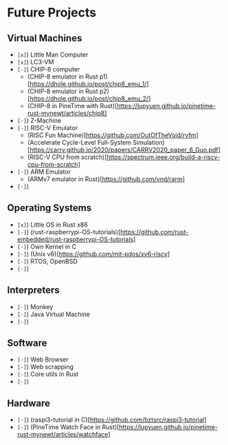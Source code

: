 # Future Projects

## Virtual Machines

- `[x]`) Little Man Computer
- `[x]`) LC3-VM
- `[·]`) CHIP-8 computer
    - (CHIP-8 emulator in Rust p1)[https://dhole.github.io/post/chip8_emu_1/]
    - (CHIP-8 emulator in Rust p2)[https://dhole.github.io/post/chip8_emu_2/]
    - (CHIP-8 in PineTime with Rust)[https://lupyuen.github.io/pinetime-rust-mynewt/articles/chip8]
- `[·]`) Z-Machine
- `[·]`) RISC-V Emulator
    - (RISC Fun Machine)[https://github.com/OutOfTheVoid/rvfm]
    - (Accelerate Cycle-Level Full-System Simulation)[https://carrv.github.io/2020/papers/CARRV2020_paper_6_Guo.pdf]
    - (RISC-V CPU from scratch)[https://spectrum.ieee.org/build-a-riscv-cpu-from-scratch]
- `[·]`) ARM Emulator
    - (ARMv7 emulator in Rust)[https://github.com/vnd/rarm]
- `[·]`)

## Operating Systems

- `[x]`) Little OS in Rust x86
- `[·]`) (rust-raspberrypi-OS-tutorials)[https://github.com/rust-embedded/rust-raspberrypi-OS-tutorials]
- `[·]`) Own Kernel in C
- `[·]`) (Unix v6)[https://github.com/mit-pdos/xv6-riscv]
- `[·]`) RTOS, OpenBSD
- `[·]`)


## Interpreters

- `[·]`) Monkey
- `[·]`) Java Virtual Machine
- `[·]`)

## Software

- `[·]`) Web Browser
- `[·]`) Web scrapping
- `[·]`) Core utils in Rust
- `[·]`)

## Hardware
- `[·]`) (raspi3-tutorial in C)[https://github.com/bztsrc/raspi3-tutorial]
- `[·]`) (PineTime Watch Face in Rust)[https://lupyuen.github.io/pinetime-rust-mynewt/articles/watchface]
